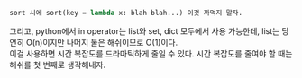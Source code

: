 ```python
sort 시에 sort(key = lambda x: blah blah...) 이것 까먹지 말자.
```

그리고, python에서 in operator는 list와 set, dict 모두에서 사용 가능한데, list는 당연히 O(n)이지만 나머지 둘은 해쉬이므로 O(1)이다.  
이걸 사용하면 시간 복잡도를 드라마틱하게 줄일 수 있다. 시간 복잡도를 줄여야 할 때는 해쉬를 첫 번째로 생각해내자.
